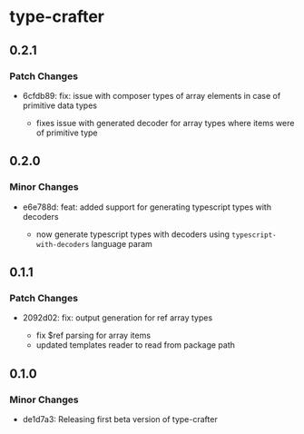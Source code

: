 # type-crafter

## 0.2.1

### Patch Changes

- 6cfdb89: fix: issue with composer types of array elements in case of primitive data types

  - fixes issue with generated decoder for array types where items were of primitive type

## 0.2.0

### Minor Changes

- e6e788d: feat: added support for generating typescript types with decoders

  - now generate typescript types with decoders using `typescript-with-decoders` language param

## 0.1.1

### Patch Changes

- 2092d02: fix: output generation for ref array types

  - fix $ref parsing for array items
  - updated templates reader to read from package path

## 0.1.0

### Minor Changes

- de1d7a3: Releasing first beta version of type-crafter
